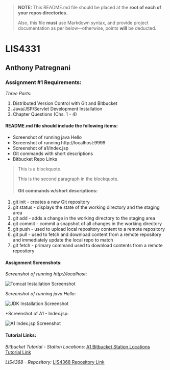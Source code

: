 > **NOTE:** This README.md file should be placed at the **root of each of your repos directories.**
>
>Also, this file **must** use Markdown syntax, and provide project documentation as per below--otherwise, points **will** be deducted.
>

# LIS4331

## Anthony Patregnani

### Assignment #1 Requirements:

*Three Parts:*

1. Distributed Version Control with Git and Bitbucket
2. Java/JSP/Servlet Development Installation
3. Chapter Questions (Chs. 1 - 4)

#### README.md file should include the following items:

* Screenshot of running java Hello
* Screenshot of running http://localhost:9999 
* Screenshot of a1/index.jsp
* Git commands with short descriptions
* Bitbucket Repo Links

> This is a blockquote.
> 
> This is the second paragraph in the blockquote.
>
> #### Git commands w/short descriptions:

1. git init - creates a new Git repository
2. git status - displays the state of the working directory and the staging area
3. git add - adds a change in the working directory to the staging area
4. git commit - commit a snapshot of all changes in the working directory
5. git push - used to upload local repository content to a remote repository
6. git pull - used to fetch and download content from a remote repository and immediately update the local repo to match
7. git fetch - primary command used to download contents from a remote repository

#### Assignment Screenshots:

*Screenshot of running http://localhost*:

![Tomcat Installation Screenshot](img/tomcat.jpg)

*Screenshot of running java Hello*:

![JDK Installation Screenshot](img/LIS4368Javass.jpg)

*Screenshot of A1 - Index.jsp:

![A1 Index.jsp Screenshot](img/LIS4368Index.jpg)


#### Tutorial Links:

*Bitbucket Tutorial - Station Locations:*
[A1 Bitbucket Station Locations Tutorial Link](https://bitbucket.org/ap19t/bitbucketstationlocations/ "Bitbucket Station Locations")

*LIS4368 - Repository:*
[LIS4368 Repository Link](https://bitbucket.org/ap19t/lis4368/src/master/ "LIS4368")
